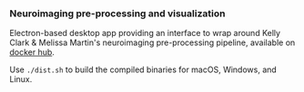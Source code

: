 ### Neuroimaging pre-processing and visualization 

Electron-based desktop app providing an interface to wrap around Kelly Clark & Melissa Martin's neuroimaging pre-processing pipeline, available on [docker hub](https://hub.docker.com/r/terf/image-processing).

Use `./dist.sh` to build the compiled binaries for macOS, Windows, and Linux.